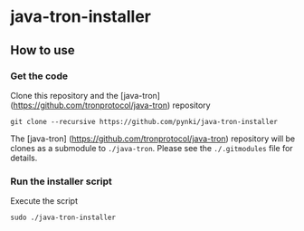 # java-tron-installer

## How to use
### Get the code
Clone this repository and the [java-tron] (https://github.com/tronprotocol/java-tron) repository
```
git clone --recursive https://github.com/pynki/java-tron-installer
```

The [java-tron] (https://github.com/tronprotocol/java-tron) repository will be clones as a submodule to `./java-tron`. Please see the `./.gitmodules` file for details.

### Run the installer script

Execute the script 
```
sudo ./java-tron-installer
```

